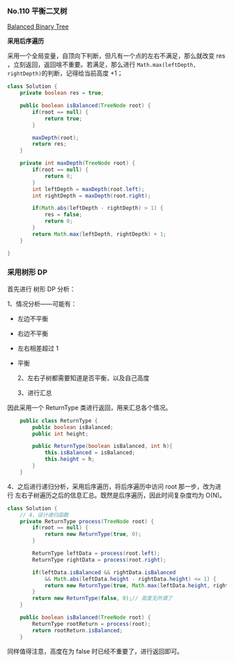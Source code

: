 ### No.110 平衡二叉树

[Balanced Binary Tree](https://leetcode.com/problems/balanced-binary-tree/description/)



**采用后序遍历**

采用一个全局变量，自顶向下判断，但凡有一个点的左右不满足，那么就改变 res ，立刻返回，返回啥不重要。若满足，那么进行 `Math.max(leftDepth, rightDepth)`的判断，记得给当前高度 +1；

```java
class Solution {
    private boolean res = true;

    public boolean isBalanced(TreeNode root) {
        if(root == null) {
            return true;
        }

        maxDepth(root);
        return res;
    }

    private int maxDepth(TreeNode root) {
        if(root == null) {
            return 0;
        }
        int leftDepth = maxDepth(root.left);
        int rightDepth = maxDepth(root.right);

        if(Math.abs(leftDepth - rightDepth) > 1) {
            res = false;
            return 0;
        }
        return Math.max(leftDepth, rightDepth) + 1;
    }

}
```



### 采用树形 DP

  首先进行 树形 DP 分析：

   1、情况分析——可能有：

- 左边不平衡 
- 右边不平衡  
- 左右相差超过 1 
- 平衡

   2、左右子树都需要知道是否平衡，以及自己高度

   3、进行汇总

因此采用一个 ReturnType 类进行返回，用来汇总各个情况。

```java
	public class ReturnType {
        public boolean isBalanced;
        public int height;

        public ReturnType(boolean isBalanced, int h){
            this.isBalanced = isBalanced;
            this.height = h;
        }
    }
```

4、之后进行递归分析，采用后序遍历，将后序遍历中访问 root 那一步，改为进行 左右子树遍历之后的信息汇总。既然是后序遍历，因此时间复杂度均为 O(N)。

```java
class Solution {  
    // 4、设计递归函数
    private ReturnType process(TreeNode root) {
        if(root == null) {
            return new ReturnType(true, 0);
        }

        ReturnType leftData = process(root.left);
        ReturnType rightData = process(root.right);

        if(leftData.isBalanced && rightData.isBalanced 
            && Math.abs(leftData.height - rightData.height) <= 1) {
            return new ReturnType(true, Math.max(leftData.height, rightData.height) + 1);        
        }
        return new ReturnType(false, 0);// 高度无所谓了
    }

    public boolean isBalanced(TreeNode root) {
        ReturnType rootReturn = process(root);
        return rootReturn.isBalanced;
    }
```

同样值得注意，高度在为 false 时已经不重要了，进行返回即可。